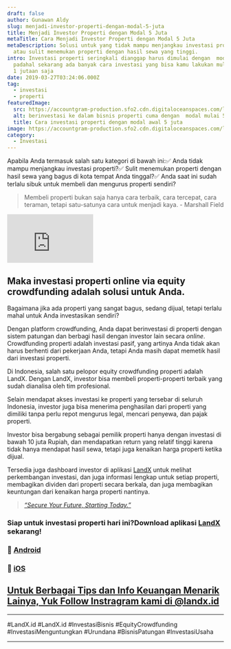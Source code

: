 ```yaml
---
draft: false
author: Gunawan Aldy
slug: menjadi-investor-properti-dengan-modal-5-juta
title: Menjadi Investor Properti dengan Modal 5 Juta
metaTitle: Cara Menjadi Investor Properti dengan Modal 5 Juta
metaDescription: Solusi untuk yang tidak mampu menjangkau investasi properti,
  atau sulit menemukan properti dengan hasil sewa yang tinggi.
intro: Investasi properti seringkali dianggap harus dimulai dengan  modal besar,
  padahal sekarang ada banyak cara investasi yang bisa kamu lakukan mulai dengan
  1 jutaan saja
date: 2019-03-27T03:24:06.000Z
tag:
  - investasi
  - properti
featuredImage:
  src: https://accountgram-production.sfo2.cdn.digitaloceanspaces.com/landx_ghost/2019/05/menjadi-investor-properti-dengan-modal-5-juta.jpg
  alt: berinvestasi ke dalam bisnis properti cuma dengan  modal mulai 5 juta saja
  title: Cara investasi properti dengan modal awal 5 juta
image: https://accountgram-production.sfo2.cdn.digitaloceanspaces.com/landx_ghost/2019/05/menjadi-investor-properti-dengan-modal-5-juta.jpg
category:
  - Investasi
---
```

Apabila Anda termasuk salah satu kategori di bawah ini:✅ Anda tidak mampu menjangkau investasi properti?✅ Sulit menemukan properti dengan hasil sewa yang bagus di kota tempat Anda tinggal?✅ Anda saat ini sudah terlalu sibuk untuk membeli dan mengurus properti sendiri?

> Membeli properti bukan saja hanya cara terbaik, cara tercepat, cara teraman, tetapi satu-satunya cara untuk menjadi kaya. - Marshall Field

<iframe width="200" height="113" src="https://www.youtube.com/embed/lhfi39OOesA?feature=oembed" frameborder="0" allow="accelerometer; autoplay; clipboard-write; encrypted-media; gyroscope; picture-in-picture" allowfullscreen></iframe>

## Maka investasi properti online via equity crowdfunding adalah solusi untuk Anda.

Bagaimana jika ada properti yang sangat bagus, sedang dijual, tetapi terlalu mahal untuk Anda investasikan sendiri?

Dengan platform crowdfunding, Anda dapat berinvestasi di properti dengan sistem patungan dan berbagi hasil dengan investor lain secara *online*. Crowdfunding properti adalah investasi pasif, yang artinya Anda tidak akan harus berhenti dari pekerjaan Anda, tetapi Anda masih dapat memetik hasil dari investasi properti.

Di Indonesia, salah satu pelopor equity crowdfunding properti adalah LandX. Dengan LandX, investor bisa membeli properti-properti terbaik yang sudah dianalisa oleh tim profesional.

Selain mendapat akses investasi ke properti yang tersebar di seluruh Indonesia, investor juga bisa menerima penghasilan dari properti yang dimiliki tanpa perlu repot mengurus legal, mencari penyewa, dan pajak properti.

Investor bisa bergabung sebagai pemilik properti hanya dengan investasi di bawah 10 juta Rupiah, dan mendapatkan return yang relatif tinggi karena tidak hanya mendapat hasil sewa, tetapi juga kenaikan harga properti ketika dijual.

Tersedia juga dashboard investor di [](https://t.co/ZrUjxGnsO2) aplikasi [LandX](https://landx.id/) untuk melihat perkembangan investasi, dan juga informasi lengkap untuk setiap properti, membagikan dividen dari properti secara berkala, dan juga membagikan keuntungan dari kenaikan harga properti nantinya.

> *[“Secure Your Future, Starting Today.”](https://landx.id/)*

### Siap untuk investasi properti hari ini?Download aplikasi [LandX](https://www.instagram.com/landx.id/) sekarang!

### 🤖 [Android](https://play.google.com/store/apps/details?id=store.numoney.landxapp)

### 🍎 [iOS](https://itunes.apple.com/WebObjects/MZStore.woa/wa/viewSoftware?id=1453823676&mt=8)

## [Untuk Berbagai Tips dan Info Keuangan Menarik Lainya, Yuk Follow Instrag](<https://instagram.com/landx.id?utm_medium=copy_link)>)[ram kami di @landx.id](https://instagram.com/landx.id?utm_medium=copy_link)

- - -

\#LandX.id	#LandX.id	#InvestasiBisnis	#EquityCrowdfunding	#InvestasiMenguntungkan	#Urundana	#BisnisPatungan	#InvestasiUsaha

- - -